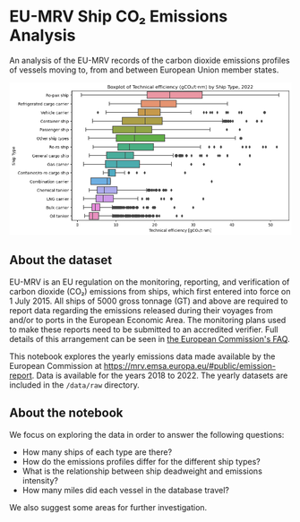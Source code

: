 # EU-MRV Ship CO₂ Emissions Analysis
An analysis of the EU-MRV records of the carbon dioxide emissions profiles of vessels moving to, from and between European Union member states.

<img src='./images/technical_efficiencies_2022.png' alt='Technical efficiencies of vessels in EU-MRV records for year 2022'>

## About the dataset

EU-MRV is an EU regulation on the monitoring, reporting, and verification of carbon dioxide (CO₂) emissions from ships, which first entered into force on 1 July 2015. All ships of 5000 gross tonnage (GT) and above are required to report data regarding the emissions released during their voyages from and/or to ports in the European Economic Area. The monitoring plans used to make these reports need to be submitted to an accredited verifier. Full details of this arrangement can be seen in [the European Commission's FAQ](https://climate.ec.europa.eu/eu-action/transport/reducing-emissions-shipping-sector/faq-monitoring-reporting-and-verification-maritime-transport-emissions_en).

This notebook explores the yearly emissions data made available by the European Commission at https://mrv.emsa.europa.eu/#public/emission-report. Data is available for the years 2018 to 2022. The yearly datasets are included in the `/data/raw` directory.

## About the notebook

We focus on exploring the data in order to answer the following questions:

- How many ships of each type are there?
- How do the emissions profiles differ for the different ship types?
- What is the relationship between ship deadweight and emissions intensity?
- How many miles did each vessel in the database travel?

We also suggest some areas for further investigation.